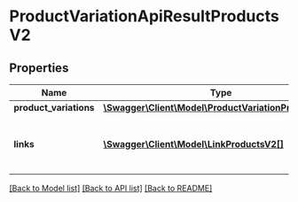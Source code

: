 # ProductVariationApiResultProductsV2

## Properties
Name | Type | Description | Notes
------------ | ------------- | ------------- | -------------
**product_variations** | [**\Swagger\Client\Model\ProductVariationProductsV2[]**](ProductVariationProductsV2.md) |  | [optional] 
**links** | [**\Swagger\Client\Model\LinkProductsV2[]**](LinkProductsV2.md) | a list of links that can be used for pagination. | [optional] 

[[Back to Model list]](../../README.md#documentation-for-models) [[Back to API list]](../../README.md#documentation-for-api-endpoints) [[Back to README]](../../README.md)

